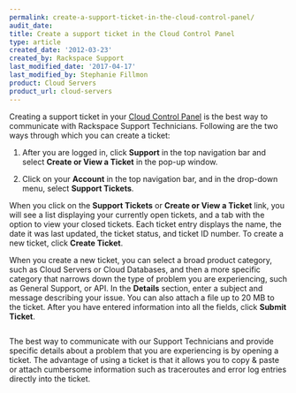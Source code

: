 ```yaml
---
permalink: create-a-support-ticket-in-the-cloud-control-panel/
audit_date:
title: Create a support ticket in the Cloud Control Panel
type: article
created_date: '2012-03-23'
created_by: Rackspace Support
last_modified_date: '2017-04-17'
last_modified_by: Stephanie Fillmon
product: Cloud Servers
product_url: cloud-servers
---
```


Creating a support ticket in your [Cloud Control Panel](https://mycloud.rackspace.com/) is the best way to communicate
with Rackspace Support Technicians. Following are the two ways through
which you can create a ticket:

1.  After you are logged in, click **Support** in the top
    navigation bar and select **Create or View a Ticket** in the
    pop-up window.

2.  Click on your **Account** in the top navigation bar, and in the
    drop-down menu, select **Support Tickets**.

When you click on the **Support Tickets** or **Create or View a
Ticket** link, you will see a list displaying your currently open
tickets, and a tab with the option to view your closed tickets. Each
ticket entry displays the name, the date it was last updated, the ticket
status, and ticket ID number. To create a new ticket, click **Create Ticket**.

When you create a new ticket, you can select a broad product category,
such as Cloud Servers or Cloud Databases, and then a more
specific category that narrows down the type of problem you are
experiencing, such as General Support, or API. In
the **Details** section, enter a subject and message describing your
issue. You can also attach a file up to 20 MB to the ticket. After you
have entered information into all the fields, click **Submit Ticket**.

<img src="{% asset_path cloud-servers/getting-fanatical-support-6-tickets/control-panel-sample-ticket2.png %}" alt="" />

The best way to communicate with our Support Technicians and provide
specific details about a problem that you are experiencing is by opening
a ticket.  The advantage of using a ticket is that it allows you to copy
& paste or attach cumbersome information such as traceroutes and error
log entries directly into the ticket.
